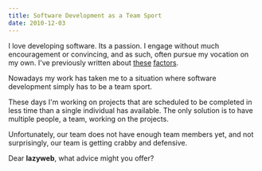 ```yaml
---
title: Software Development as a Team Sport
date: 2010-12-03
---
```

I love developing software. Its a passion. I engage without much encouragement or convincing, and as such, often pursue my vocation on my own. I've previously written about [these](http://www.docunext.com/2008/05/playing-nicely-and-benefitting-without-belonging.html) [factors](http://www.docunext.com/2008/04/the-people-who-live-on-planet-debian.html).

Nowadays my work has taken me to a situation where software development simply has to be a team sport.

These days I'm working on projects that are scheduled to be completed in less time than a single individual has available. The only solution is to have multiple people, a team, working on the projects.

Unfortunately, our team does not have enough team members yet, and not surprisingly, our team is getting crabby and defensive.

Dear **lazyweb**, what advice might you offer?

